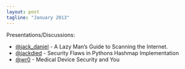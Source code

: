 ```yaml
---
layout: post
tagline: "January 2013"
---
```


Presentations/Discussions:

* [@jack_daniel](https://twitter.com/jack_daniel) - A Lazy Man’s Guide to Scanning the Internet.
* [@jackdied](https://twitter.com/jackdied) - Security Flaws in Pythons Hashmap Implementation
* [@wr0](https://twitter.com/wr0) - Medical Device Security and You
